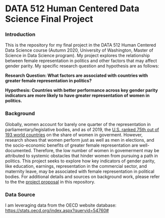 # DATA 512 Human Centered Data Science Final Project

### Introduction
This is the repository for my final project in the DATA 512 Human Centered Data Science course (Autumn 2020, University of Washington, Master of Science in Data Science program). 
My project explores the relationship between female representation in politics and other factors that may affect gender parity. My specific research question and hypothesis are as follows:    

**Research Question: What factors are associated with countries with greater female representation in politics?**  

**Hypothesis: Countries with better performance across key gender parity indicators are more likely to have greater representation of women in politics.**

### Background
Globally, women account for barely one quarter of the representation in parliamentary/legislative bodies, and as of 2019, the [U.S. ranked 75th out of 193 world countries](https://www.cnbc.com/2019/03/04/the-us-ranks-75th-in-womens-representation-in-government.html) on the share of women in goverment. However, research shows that women perform just as well as men in elections, and the socio-economic benefits of greater female representation are well-documented. Therefore, the low number of women in govemerment may be attributed to systemic obstacles that hinder women from pursuing a path in politics. This project seeks to explore how key indicators of gender parity, like education, earnings, representation in the commercial sector, and maternity leave, may be associated with female representation in political bodies. For additional details and sources on background work, please refer to the the [project proposal](https://github.com/nhalfi/data-512-final/blob/main/FinalProjectProposal_A5.ipynb) in this repository.

### Data Source  
I am leveraging data from the OECD website database: https://stats.oecd.org/index.aspx?queryid=54760#
